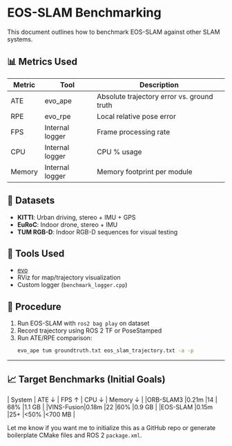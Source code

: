 # EOS-SLAM Benchmarking

This document outlines how to benchmark EOS-SLAM against other SLAM systems.

## 📊 Metrics Used

| Metric | Tool | Description |
|--------|------|-------------|
| ATE    | evo_ape | Absolute trajectory error vs. ground truth |
| RPE    | evo_rpe | Local relative pose error                  |
| FPS    | Internal logger | Frame processing rate |
| CPU    | Internal logger | CPU % usage                         |
| Memory | Internal logger | Memory footprint per module         |

## 🧪 Datasets

- **KITTI**: Urban driving, stereo + IMU + GPS
- **EuRoC**: Indoor drone, stereo + IMU
- **TUM RGB-D**: Indoor RGB-D sequences for visual testing

## 🔧 Tools Used

- [evo](https://github.com/MichaelGrupp/evo)
- RViz for map/trajectory visualization
- Custom logger (`benchmark_logger.cpp`)

## 🧵 Procedure

1. Run EOS-SLAM with `ros2 bag play` on dataset
2. Record trajectory using ROS 2 TF or PoseStamped
3. Run ATE/RPE comparison:
   ```bash
   evo_ape tum groundtruth.txt eos_slam_trajectory.txt -a -p
---

## 📈 Target Benchmarks (Initial Goals)

| System	| ATE ↓	| FPS ↑	| CPU ↓	| Memory ↓ |
|ORB-SLAM3	|0.21m	|14	    | 68%	|1.1 GB    |
|VINS-Fusion|0.18m	|22	    |60%	|0.9 GB    |
|EOS-SLAM	|0.15m	|25+	|<50%	|<700 MB   |

Let me know if you want me to initialize this as a GitHub repo or generate boilerplate CMake files and ROS 2 `package.xml`.
